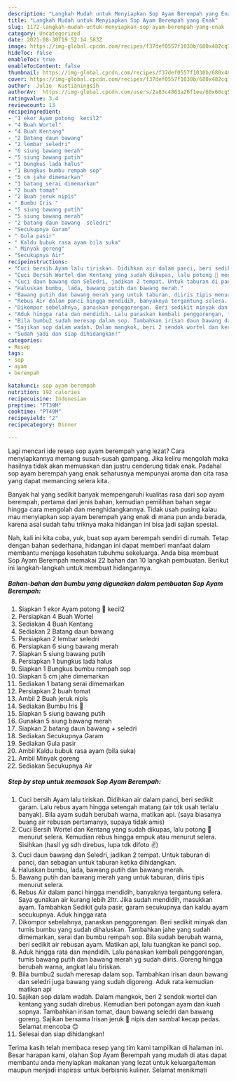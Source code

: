 ```yaml
---
description: "Langkah Mudah untuk Menyiapkan Sop Ayam Berempah yang Enak"
title: "Langkah Mudah untuk Menyiapkan Sop Ayam Berempah yang Enak"
slug: 1172-langkah-mudah-untuk-menyiapkan-sop-ayam-berempah-yang-enak
category: Uncategorized
date: 2021-08-30T19:52:14.583Z
image: https://img-global.cpcdn.com/recipes/f37def0557f1030b/680x482cq70/sop-ayam-berempah-foto-resep-utama.jpg
hideToc: false
enableToc: true
enableTocContent: false
thumbnail: https://img-global.cpcdn.com/recipes/f37def0557f1030b/680x482cq70/sop-ayam-berempah-foto-resep-utama.jpg
cover: https://img-global.cpcdn.com/recipes/f37def0557f1030b/680x482cq70/sop-ayam-berempah-foto-resep-utama.jpg
author:  Julie  Kustianingsih
authorAv:  https://img-global.cpcdn.com/users/2a83c4863a26f1ee/60x60cq50/avatar.jpg
ratingvalue: 3.4
reviewcount: 13
recipeingredient:
- "1 ekor Ayam potong  kecil2"
- "4 Buah Wortel"
- "4 Buah Kentang"
- "2 Batang daun bawang"
- "2 lembar seledri"
- "6 siung bawang merah"
- "5 siung bawang putih"
- "1 bungkus lada halus"
- "1 Bungkus bumbu rempah sop"
- "5 cm jahe dimemarkan"
- "1 batang serai dimemarkan"
- "2 buah tomat"
- "2 Buah jeruk nipis"
- " Bumbu Iris "
- "5 siung bawang putih"
- "5 siung bawang merah"
- "2 batang daun bawang  seledri"
- "Secukupnya Garam"
- " Gula pasir"
- " Kaldu bubuk rasa ayam bila suka"
- " Minyak goreng"
- "Secukupnya Air"
recipeinstructions:
- "Cuci bersih Ayam lalu tiriskan. Didihkan air dalam panci, beri sedikit garam. Lalu rebus ayam hingga setengah matang (air tdk usah terlalu banyak). Bila ayam sudah berubah warna, matikan api. (saya biasanya buang air rebusan pertamanya, supaya tidak amis)"
- "Cuci Bersih Wortel dan Kentang yang sudah dikupas, lalu potong 🔪 menurut selera. Kemudian rebus hingga empuk atau menurut selera. Sisihkan (hasil yg sdh direbus, lupa tdk difoto ✌)"
- "Cuci daun bawang dan Seledri, jadikan 2 tempat. Untuk taburan di panci, dan sebagian untuk taburan ketika dihidangkan."
- "Haluskan bumbu, lada, bawang putih dan bawang merah."
- "Bawang putih dan bawang merah yang untuk taburan, diiris tipis menurut selera."
- "Rebus Air dalam panci hingga mendidih, banyaknya tergantung selera. Saya gunakan air kurang lebih 2ltr. Jika sudah mendidih, masukkan ayam. Tambahkan Sedikit gula pasir, garam secukupnya dan kaldu ayam secukupnya. Aduk hingga rata"
- "Dikompor sebelahnya, panaskan penggorengan. Beri sedikit minyak dan tumis bumbu yang sudah dihaluskan. Tambahkan jahe yang sudah dimemarkan, serai dan bumbu rempah sop. Bila sudah berubah warna, beri sedikit air rebusan ayam. Matikan api, lalu tuangkan ke panci sop."
- "Aduk hingga rata dan mendidih. Lalu panaskan kembali penggorengan, tumis bawang putih dan bawang merah yg sudah diiris. Goreng hingga berubah warna, angkat lalu tiriskan."
- "Bila bumbu2 sudah meresap dalam sop. Tambahkan irisan daun bawang dan seledri juga bawang yang sudah digoreng. Aduk rata kemudian matikan api"
- "Sajikan sop dalam wadah. Dalam mangkok, beri 2 sendok wortel dan kentang yang sudah direbus. Kemudian beri potongan ayam dan kuah sopnya. Tambahkan irisan tomat, daun bawang seledri dan bawang goreng. Sajikan bersama Irisan jeruk 🍊 nipis dan sambal kecap pedas. Selamat mencoba 😊"
- "Sudah jadi dan siap dihidangkan!"
categories:
- Resep
tags:
- sop
- ayam
- berempah

katakunci: sop ayam berempah 
nutrition: 192 calories
recipecuisine: Indonesian
preptime: "PT39M"
cooktime: "PT49M"
recipeyield: "2"
recipecategory: Dinner

---
```



Lagi mencari ide resep sop ayam berempah yang lezat? Cara menyiapkannya memang susah-susah gampang. Jika keliru mengolah maka hasilnya tidak akan memuaskan dan justru cenderung tidak enak. Padahal sop ayam berempah yang enak seharusnya mempunyai aroma dan cita rasa yang dapat memancing selera kita.




Banyak hal yang sedikit banyak mempengaruhi kualitas rasa dari sop ayam berempah, pertama dari jenis bahan, kemudian pemilihan bahan segar hingga cara mengolah dan menghidangkannya. Tidak usah pusing kalau mau menyiapkan sop ayam berempah yang enak di mana pun anda berada, karena asal sudah tahu triknya maka hidangan ini bisa jadi sajian spesial.


Nah, kali ini kita coba, yuk, buat sop ayam berempah sendiri di rumah. Tetap dengan bahan sederhana, hidangan ini dapat memberi manfaat dalam membantu menjaga kesehatan tubuhmu sekeluarga. Anda bisa membuat Sop Ayam Berempah memakai 22 bahan dan 10 langkah pembuatan. Berikut ini langkah-langkah untuk membuat hidangannya.

<!--inarticleads1-->

##### Bahan-bahan dan bumbu yang digunakan dalam pembuatan Sop Ayam Berempah:

1. Siapkan 1 ekor Ayam potong 🔪 kecil2
1. Persiapkan 4 Buah Wortel
1. Sediakan 4 Buah Kentang
1. Sediakan 2 Batang daun bawang
1. Persiapkan 2 lembar seledri
1. Persiapkan 6 siung bawang merah
1. Siapkan 5 siung bawang putih
1. Persiapkan 1 bungkus lada halus
1. Siapkan 1 Bungkus bumbu rempah sop
1. Siapkan 5 cm jahe dimemarkan
1. Sediakan 1 batang serai dimemarkan
1. Persiapkan 2 buah tomat
1. Ambil 2 Buah jeruk nipis
1. Sediakan  Bumbu Iris 🔪
1. Siapkan 5 siung bawang putih
1. Gunakan 5 siung bawang merah
1. Siapkan 2 batang daun bawang + seledri
1. Sediakan Secukupnya Garam
1. Sediakan  Gula pasir
1. Ambil  Kaldu bubuk rasa ayam (bila suka)
1. Ambil  Minyak goreng
1. Sediakan Secukupnya Air




<!--inarticleads2-->

##### Step by step untuk memasak Sop Ayam Berempah:

1. Cuci bersih Ayam lalu tiriskan. Didihkan air dalam panci, beri sedikit garam. Lalu rebus ayam hingga setengah matang (air tdk usah terlalu banyak). Bila ayam sudah berubah warna, matikan api. (saya biasanya buang air rebusan pertamanya, supaya tidak amis)
1. Cuci Bersih Wortel dan Kentang yang sudah dikupas, lalu potong 🔪 menurut selera. Kemudian rebus hingga empuk atau menurut selera. Sisihkan (hasil yg sdh direbus, lupa tdk difoto ✌)
1. Cuci daun bawang dan Seledri, jadikan 2 tempat. Untuk taburan di panci, dan sebagian untuk taburan ketika dihidangkan.
1. Haluskan bumbu, lada, bawang putih dan bawang merah.
1. Bawang putih dan bawang merah yang untuk taburan, diiris tipis menurut selera.
1. Rebus Air dalam panci hingga mendidih, banyaknya tergantung selera. Saya gunakan air kurang lebih 2ltr. Jika sudah mendidih, masukkan ayam. Tambahkan Sedikit gula pasir, garam secukupnya dan kaldu ayam secukupnya. Aduk hingga rata
1. Dikompor sebelahnya, panaskan penggorengan. Beri sedikit minyak dan tumis bumbu yang sudah dihaluskan. Tambahkan jahe yang sudah dimemarkan, serai dan bumbu rempah sop. Bila sudah berubah warna, beri sedikit air rebusan ayam. Matikan api, lalu tuangkan ke panci sop.
1. Aduk hingga rata dan mendidih. Lalu panaskan kembali penggorengan, tumis bawang putih dan bawang merah yg sudah diiris. Goreng hingga berubah warna, angkat lalu tiriskan.
1. Bila bumbu2 sudah meresap dalam sop. Tambahkan irisan daun bawang dan seledri juga bawang yang sudah digoreng. Aduk rata kemudian matikan api
1. Sajikan sop dalam wadah. Dalam mangkok, beri 2 sendok wortel dan kentang yang sudah direbus. Kemudian beri potongan ayam dan kuah sopnya. Tambahkan irisan tomat, daun bawang seledri dan bawang goreng. Sajikan bersama Irisan jeruk 🍊 nipis dan sambal kecap pedas. Selamat mencoba 😊
1. Selesai dan siap dihidangkan!



Terima kasih telah membaca resep yang tim kami tampilkan di halaman ini. Besar harapan kami, olahan Sop Ayam Berempah yang mudah di atas dapat membantu anda menyiapkan makanan yang lezat untuk keluarga/teman maupun menjadi inspirasi untuk berbisnis kuliner. Selamat menikmati
